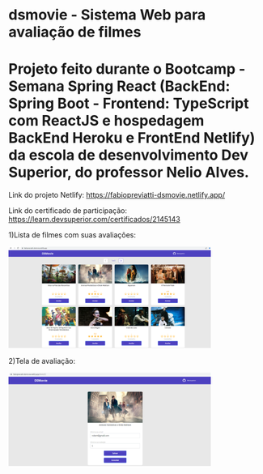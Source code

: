 # dsmovie - Sistema Web para avaliação de filmes

# Projeto feito durante o Bootcamp - Semana Spring React (BackEnd: Spring Boot - Frontend: TypeScript com ReactJS e hospedagem BackEnd Heroku e FrontEnd Netlify) da escola de desenvolvimento Dev Superior, do professor Nelio Alves. 

Link do projeto Netlify: https://fabiopreviatti-dsmovie.netlify.app/

Link do certificado de participação: https://learn.devsuperior.com/certificados/2145143

1)Lista de filmes com suas avaliações:

<img src="https://github.com/fpreviatti/dsmovie/blob/main/netlify.png" width="400px" height="auto">

2)Tela de avaliação:

<img src="https://github.com/fpreviatti/dsmovie/blob/main/avaliacao.png" width="400px" height="auto">
